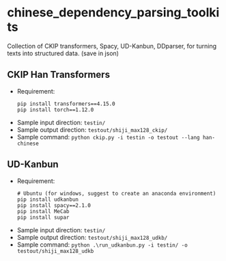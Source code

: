 # chinese_dependency_parsing_toolkits
Collection of CKIP transformers, Spacy, UD-Kanbun, DDparser, for turning texts into structured data. (save in json)


## CKIP Han Transformers
- Requirement:
  ```
  pip install transformers==4.15.0
  pip install torch==1.12.0
  ```
- Sample input direction: `testin/`
- Sample output direction: `testout/shiji_max128_ckip/`
- Sample command: `python ckip.py -i testin -o testout --lang han-chinese`

## UD-Kanbun
- Requirement: 
  ```
  # Ubuntu (for windows, suggest to create an anaconda environment)
  pip install udkanbun
  pip install spacy==2.1.0
  pip install MeCab
  pip install supar
  ```
- Sample input direction: `testin/`
- Sample output direction: `testout/shiji_max128_udkb/`
- Sample command: `python .\run_udkanbun.py -i testin/ -o testout/shiji_max128_udkb`
